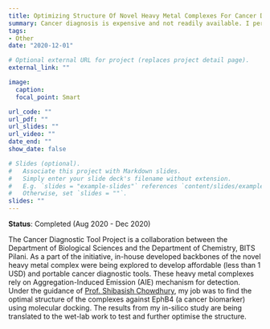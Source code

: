 ```yaml
---
title: Optimizing Structure Of Novel Heavy Metal Complexes For Cancer Detection
summary: Cancer diagnosis is expensive and not readily available. I performed an in-silico study using molecular docking to optimize the AIE-active in-house developed heavy-metal complexes against cancer biomarkers, paving the road for wet-lab analysis.
tags:
- Other
date: "2020-12-01"

# Optional external URL for project (replaces project detail page).
external_link: ""

image:
  caption: 
  focal_point: Smart

url_code: ""
url_pdf: ""
url_slides: ""
url_video: ""
date_end: ""
show_date: false

# Slides (optional).
#   Associate this project with Markdown slides.
#   Simply enter your slide deck's filename without extension.
#   E.g. `slides = "example-slides"` references `content/slides/example-slides.md`.
#   Otherwise, set `slides = ""`.
slides: ""
---
```


**Status**: Completed (Aug 2020 - Dec 2020)

The Cancer Diagnostic Tool Project is a collaboration between the Department of Biological Sciences and the Department of Chemistry, BITS Pilani. As a part of the initiative, in-house developed backbones of the novel heavy metal complex were being explored to develop affordable (less than 1 USD) and portable cancer diagnostic tools. These heavy metal complexes rely on Aggregation-Induced Emission (AIE) mechanism for detection. Under the guidance of [Prof. Shibasish Chowdhury](https://www.bits-pilani.ac.in/pilani/shiba/profile), my job was to find the optimal structure of the complexes against EphB4 (a cancer biomarker) using molecular docking. The results from my in-silico study are being translated to the wet-lab work to test and further optimise the structure.

